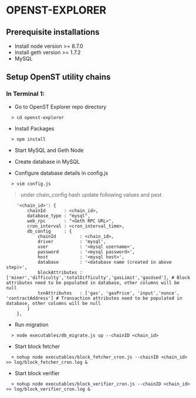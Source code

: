 OPENST-EXPLORER
============


## Prerequisite installations 

* Install node version >= 8.7.0
* Install geth version >= 1.7.2
* MySQL

## Setup OpenST utility chains 

### In Terminal 1:

* Go to OpenST Explorer repo directory
```
  > cd openst-explorer 
```

* Install Packages
```
  > npm install
```

* Start MySQL and Geth Node

* Create database in MySQL

* Configure database details in config.js
```
  > vim config.js
```
  > under chain_config hash update following values and pest 
```
    '<chain_id>': {
        chainId       : <chain_id>,
        database_type : "mysql",
        web_rpc       : "<Geth RPC URL>",
        cron_interval : <cron_interval_time>,
        db_config     : {
            chainId         : <chain_id>,
            driver          : 'mysql',
            user            : '<mysql username>',
            password        : '<mysql password>',
            host            : '<mysql host>',
            database        : '<database name (created in above step)>',
            blockAttributes : ['miner','difficulty','totalDifficulty','gasLimit','gasUsed'], # Block attributes need to be populated in database, other columns will be null
            txnAttributes   : ['gas', 'gasPrice', 'input','nonce', 'contractAddress'] # Transaction attributes need to be populated in database, other columns will be null
        }
    }, 
```

* Run migration
```
  > node executables/db_migrate.js up --chainID <chain_id>
```

* Start block fetcher
```
  > nohup node executables/block_fetcher_cron.js --chainID <chain_id> >> log/block_fetcher_cron.log &
```

* Start block verifier
```
  > nohup node executables/block_verifier_cron.js --chainID <chain_id> >> log/block_verifier_cron.log &
```
